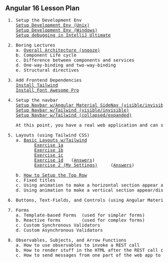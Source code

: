Angular 16 Lesson Plan
-----------------------

<pre>
 1. Setup the Development Env
    <a href="https://docs.google.com/document/d/1-vutLIaIN0A3WDm0P4gf9yFRLNyVVX8s2RZLWrbdT-o/edit">Setup Development Env (Unix)</a>
    <a href="https://docs.google.com/document/d/1-vutLIaIN0A3WDm0P4gf9yFRLNyVVX8s2RZLWrbdT-o/edit">Setup Development Env (Windows)</a>
    <a href="https://github.com/traderres/webClass/blob/master/learnAngular/lessons_Angular16/howToDebugExistingWebapp.txt">Setup debugging in IntelliJ Ultimate</a>

 2. Boring Lectures
    a. <a href="https://github.com/traderres/webClass/blob/master/learnAngular/lessons_Angular16/lectures/boring.lecture.overallArchitecture.txt">Overall Architecture (snooze)</a>
    b. Component Life cycle
    c. Difference between components and services
    d. One-way-binding and two-way-binding
    e. Structural directives

 3. Add Frontend Dependencies
    <a href="https://github.com/traderres/webClass/blob/master/learnAngular/lessons_Angular16/lesson03_installTailwind.txt">Install Tailwind</a>
    <a href="https://github.com/traderres/webClass/blob/master/learnAngular/lessons_Angular16/lesson04_installFontAwesome.txt">Install Font Awesome Pro</a>

 4. Setup the navbar
    <a href="https://github.com/traderres/webClass/blob/master/learnAngular/lessons_Angular16/lesson05a_setupNavBarWithAngularMaterialSideNav.txt">Setup Navbar w/Angular Material SideNav (visible/invisible)</a>
    <a href="https://github.com/traderres/webClass/blob/master/learnAngular/lessons_Angular16/lesson05b_setupNavBarUsingTailWind.txt">Setup Navbar w/Tailwind (visible/invisible)</a>
    <a href="https://github.com/traderres/webClass/blob/master/learnAngular/lessons_Angular16/lesson05c_setupNavBarUsingTailWindAlwaysVisible.txt">Setup Navbar w/Tailwind (collapsed/expanded)</a>

    At this point, you have a real web application and can start learning things
    
 5. Layouts (using Tailwind CSS)
    a. <a href="https://github.com/traderres/webClass/blob/master/learnAngular/lessons_Angular16/lectures/boring.lecture.basic.layouts.txt">Basic Layouts w/Tailwind</a>
           <a href="https://github.com/traderres/webClass/blob/master/learnAngular/lessons_Angular16/exercises/tailwind.exercise01a.question.txt">Exercise 1a</a>
           <a href="https://github.com/traderres/webClass/blob/master/learnAngular/lessons_Angular16/exercises/tailwind.exercise01b.question.txt">Exercise 1b</a>
           <a href="https://github.com/traderres/webClass/blob/master/learnAngular/lessons_Angular16/exercises/tailwind.exercise01c.question.txt">Exercise 1c</a>
           <a href="https://github.com/traderres/webClass/blob/master/learnAngular/lessons_Angular16/exercises/tailwind.exercise01d.question.txt">Exercise 1d</a>   (<a href="https://github.com/traderres/webClass/blob/master/learnAngular/lessons_Angular16/exercises/tailwind.exercise01d.answers.txt">Answers</a>)
           <a href="https://github.com/traderres/webClass/blob/master/learnAngular/lessons_Angular16/exercises/tailwind.exercise02.my-settings.question.txt">Exercise 2 (My Settings)</a>     (<a href="https://github.com/traderres/webClass/blob/master/learnAngular/lessons_Angular16/exercises/tailwind.exercise02.my-settings.answers.txt">Answers</a>)

    b. <a href="https://github.com/traderres/webClass/blob/master/learnAngular/lessons_Angular16/how.to.setup.top.row.txt">How to Setup the Top Row</a>
    c. Fixed titles
    c. Using animation to make a horizontal section appear and disappear
    d. Using animation to make a vertical section appear/disappear

 6. Buttons, Text-Fields, and Controls (using Angular Material)

 7. Forms
    a. Template-based Forms  (used for simpler forms)
    b. Reactive forms        (used for complex forms)
    c. Custom Synchronous Validators
    d. Custom Asynchronous Validators
 
 8. Observables, Subjects, and Arrow Functions
    a. How to use observables to invoke a REST call
    b. How to render stuff in the HTML after the REST call comes back
    c. How to send messages from one part of the web app to another
</pre>